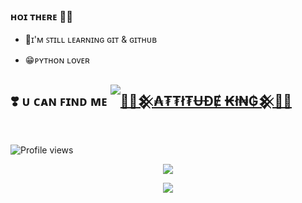 ### ʜᴏɪ ᴛʜᴇʀᴇ 👋🔥

<!--

**Attitudeshauryaking/Attitude-team** is a ✨ _special_ ✨ repository because its `README.md` (this file) appears on your GitHub profile.

Here are some ideas to get you started:

- 🔭 I’m currently working on ...

- 🌱 I’m currently learning ...

- 👯 I’m looking to collaborate on ...

- 🤔 I’m looking for help with ...

- 💬 Ask me about ...

- 📫 How to reach me: ...

- 😄 Pronouns: ...

- ⚡ Fun fact: ...

-->

<p align="center">

</p>

- 👀ɪ'ᴍ ꜱᴛɪʟʟ ʟᴇᴀʀɴɪɴɢ ɢɪᴛ & ɢɪᴛʜᴜʙ

- 😁ᴘʏᴛʜᴏɴ ʟᴏᴠᴇʀ



## ❣️ ᴜ ᴄᴀɴ ꜰɪɴᴅ ᴍᴇ [![👑🌹𒆜₳₮₮ł₮ɄĐɆ ₭ł₦₲𒆜🌹👑](https://img.shields.io/badge/telegram-1b77FF.svg?style=for-the-badge&logo=telegram)](https://t.me/Alone_Shaurya_king) 

<br>

![Profile views](https://komarev.com/ghpvc/?username=Attitude-team&color=blue&style=flat-square&label=Profile+Views)

<p align="center"><a href="https://github.com/Attitudeshauryaking"><img src="https://github-readme-stats.vercel.app/api?username=Attitudeshauryaking&show_icons=true&theme=radical"></a></p>

<p align="center"><a href="https://github.com/Attitudeshauryaking"><img src="https://github-readme-stats.vercel.app/api/top-langs/?username=Attitudeshauryaking&theme=radical&layout=compact"></a></p>

